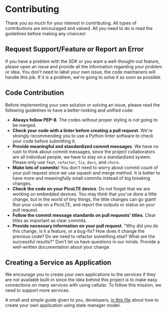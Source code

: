 # Contributing

Thank you so much for your interest in contributing. All types of contributions are encouraged and valued. All you need to do is read the guidelines before making any chances!

## Request Support/Feature or Report an Error
If you have a problem with the SDK or you want a well-thought-out feature, please open an issue and provide all the information regarding your problem or idea. You don't need to label your own issue, the code maintainers will handle this job. If it is a problem, we're going to solve it as soon as possible.

## Code Contribution
Before implementing your own solution or solving an issue, please read the following guidelines to have a better-looking and unified code:
* **Always follow PEP-8**. The codes without proper styling is not going to be merged.
* **Check your code with a linter before creating a pull request**. We're strongly recommending you to use a Python linter software to check your code before submitting it.
* **Provide meaningful and standardized commit messages**. We have no rush to think about commit messages, since the project collaborators are all individual people, we have to stay on a standardized system. Please only use `feat`, `refactor`, `fix`, `docs`, and `chore`.
* **Make lots of commits**! You don't need to worry about commit count of your pull request since we use squash and merge method. It is better to have more and meaningfully small commits instead of big breaking changes.
* **Check the code on your PicoLTE device**. Do not forget that we are working on embedded devices. You may think that you've done a little change, but in the world of tiny things, the little changes can go giant! Run your code on a PicoLTE, and report the outputs or status on your pull request.
* **Follow the commit message standards on pull requests' titles**. Clear titles as important as clear commits.
* **Provide necessary information on your pull request**. "Why did you do this change, is it a feature, or a bug-fix? How does it change the previous code? Do we need to refactor something else? What are the successful results?" Don't let us have questions in our minds. Provide a well-written documentation about your change.

## Creating a Service as Application
We encourage you to create your own applications to the services if they are not available built-in since the idea behind this project is to make easy connections on many services with using cellular. To follow this mission, we need to support more services.

A small and simple guide given to you, developers, [in this file](examples/__sdk__/create_your_own_method.py) about how to create your own application using state manager model.